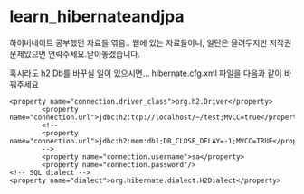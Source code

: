 # learn_hibernateandjpa
하이버네이트 공부했던 자료들 엮음.. 웹에 있는 자료들이니, 일단은 올려두지만 저작권문제있으면 연락주세요.닫아놓겠습니다. 


혹시라도 h2 Db를 바꾸실 일이 있으시면...
hibernate.cfg.xml 파일을 다음과 같이 바꿔주세요
```
<property name="connection.driver_class">org.h2.Driver</property>
        <property name="connection.url">jdbc:h2:tcp://localhost/~/test;MVCC=true</property>
        <!--
        <property name="connection.url">jdbc:h2:mem:db1;DB_CLOSE_DELAY=-1;MVCC=TRUE</property>
        -->
        <property name="connection.username">sa</property>
        <property name="connection.password"/> 
<!-- SQL dialect -->
<property name="dialect">org.hibernate.dialect.H2Dialect</property>
```



